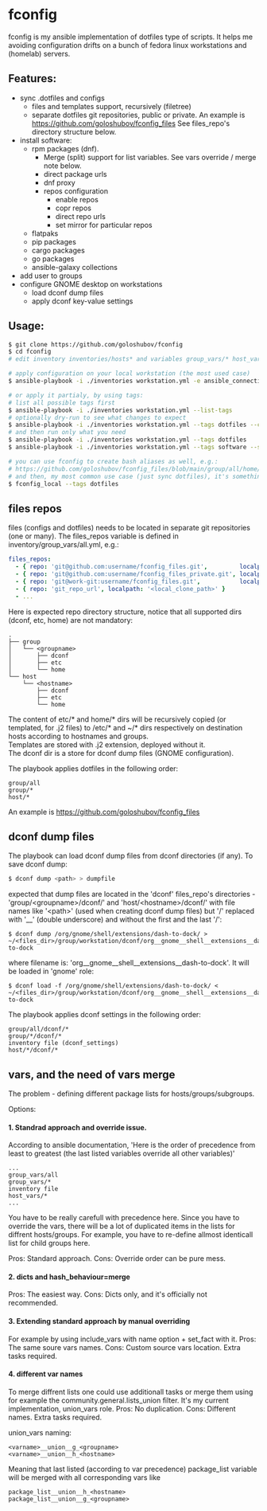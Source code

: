 # fconfig
fconfig is my ansible implementation of dotfiles type of scripts. It helps me avoiding configuration drifts on a bunch of fedora linux workstations and (homelab) servers.

## Features:
- sync .dotfiles and configs
  - files and templates support, recursively (filetree)
  - separate dotfiles git repositories, public or private. An example is https://github.com/goloshubov/fconfig_files See files_repo's directory structure below.
- install software:
  - rpm packages (dnf). 
    - Merge (split) support for list variables. See vars override / merge note below.
    - direct package urls
    - dnf proxy
    - repos configuration
      - enable repos
      - copr repos
      - direct repo urls
      - set mirror for particular repos
  - flatpaks
  - pip packages
  - cargo packages
  - go packages
  - ansible-galaxy collections
- add user to groups
- configure GNOME desktop on workstations 
  - load dconf dump files
  - apply dconf key-value settings

## Usage:
```bash
$ git clone https://github.com/goloshubov/fconfig
$ cd fconfig
# edit inventory inventories/hosts* and variables group_vars/* host_vars/*

# apply configuration on your local workstation (the most used case)
$ ansible-playbook -i ./inventories workstation.yml -e ansible_connection=local --limit $(hostname)

# or apply it partialy, by using tags:
# list all possible tags first
$ ansible-playbook -i ./inventories workstation.yml --list-tags
# optionally dry-run to see what changes to expect
$ ansible-playbook -i ./inventories workstation.yml --tags dotfiles --check --diff -vv
# and then run only what you need
$ ansible-playbook -i ./inventories workstation.yml --tags dotfiles
$ ansible-playbook -i ./inventories workstation.yml --tags software --skip-tags flatpaks
```
```bash
# you can use fconfig to create bash aliases as well, e.g.: 
# https://github.com/goloshubov/fconfig_files/blob/main/group/all/home/.bashrc.d/aliases.sh
# and then, my most common use case (just sync dotfiles), it's something like:
$ fconfig_local --tags dotfiles
```

## files repos
files (configs and dotfiles) needs to be located in separate git repositories (one or many). The files_repos variable is defined in inventory/group_vars/all.yml, e.g.:

```yaml
files_repos:
  - { repo: 'git@github.com:username/fconfig_files.git',         localpath: '~/git/github/fconfig_files' }
  - { repo: 'git@github.com:username/fconfig_files_private.git', localpath: '~/git/github/fconfig_files_private' }
  - { repo: 'git@work-git:username/fconfig_files.git',           localpath: '~/git/work/fconfig_files' }
  - { repo: 'git_repo_url', localpath: '<local_clone_path>' }
  - ...
```

Here is expected repo directory structure, notice that all supported dirs (dconf, etc, home) are not mandatory:
```
.
├── group
│   └── <groupname>
│       ├── dconf
│       ├── etc
│       └── home
└── host
    └── <hostname>
        ├── dconf
        ├── etc
        └── home
```
The content of etc/* and home/* dirs will be recursively copied (or templated, for .j2 files) to /etc/* and ~/* dirs respectively on destination hosts according to hostnames and groups.\
Templates are stored with .j2 extension, deployed without it.\
The dconf dir is a store for dconf dump files (GNOME configuration).

The playbook applies dotfiles in the following order:
```
group/all
group/*
host/*
```
An example is https://github.com/goloshubov/fconfig_files

## dconf dump files

The playbook can load dconf dump files from dconf directories (if any). To save dconf dump:
```bash
$ dconf dump <path> > dumpfile
```
expected that dump files are located in the 'dconf' files_repo's directories - 'group/\<groupname\>/dconf/' and 'host/\<hostname\>/dconf/' with file names like '\<path\>' (used when creating dconf dump files) but '/' replaced with '__' (double underscore) and without the first and the last '/'\:
```
$ dconf dump /org/gnome/shell/extensions/dash-to-dock/ > ~/<files_dir>/group/workstation/dconf/org__gnome__shell__extensions__dash-to-dock
```
where filename is: 'org__gnome__shell__extensions__dash-to-dock'. It will be loaded in 'gnome' role:
```
$ dconf load -f /org/gnome/shell/extensions/dash-to-dock/ < ~/<files_dir>/group/workstation/dconf/org__gnome__shell__extensions__dash-to-dock
```
The playbook applies dconf settings in the following order:
```
group/all/dconf/*
group/*/dconf/*
inventory file (dconf_settings)
host/*/dconf/*
```


## vars, and the need of vars merge
The problem - defining different package lists for hosts/groups/subgroups.

Options:

#### 1. Standrad approach and override issue.
According to ansible documentation,
'Here is the order of precedence from least to greatest (the last listed variables override all other variables)'
```
...
group_vars/all
group_vars/*
inventory file
host_vars/*
...
```
You have to be really carefull with precedence here. Since you have to override the vars, there will be a lot of duplicated items in the lists for diffrent hosts/groups. For example, you have to re-define allmost identicall list for child groups here.

Pros: Standard approach.
Cons: Override order can be pure mess.

#### 2. dicts and hash_behaviour=merge
Pros: The easiest way.
Cons: Dicts only, and it's officially not recommended.

#### 3. Extending standard approach by manual overriding
For example by using include_vars with name option + set_fact with it.
Pros: The same soure vars names.
Cons: Custom source vars location. Extra tasks required.

#### 4. different var names
To merge diffrent lists one could use additionall tasks or merge them using for example the community.general.lists_union filter. It's my current implementation, union_vars role.
Pros: No duplication.
Cons: Different names. Extra tasks required.

union_vars naming:
```
<varname>__union__g_<groupname>
<varname>__union__h_<hostname>
```
Meaning that last listed (according to var precedence) package_list variable will be merged with all corresponding vars like
```
package_list__union__h_<hostname>
package_list__union__g_<groupname>
```

